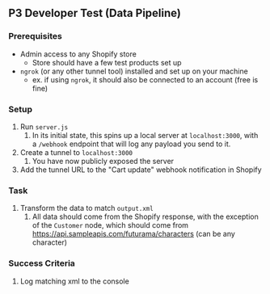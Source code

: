 ## P3 Developer Test (Data Pipeline)

### Prerequisites
- Admin access to any Shopify store
    - Store should have a few test products set up
- `ngrok` (or any other tunnel tool) installed and set up on your machine
    - ex. if using `ngrok`, it should also be connected to an account (free is fine)

### Setup
1. Run `server.js`
    1. In its initial state, this spins up a local server at `localhost:3000`, with a `/webhook` endpoint that will log any payload you send to it.
1. Create a tunnel to `localhost:3000`
    1. You have now publicly exposed the server
1. Add the tunnel URL to the "Cart update" webhook notification in Shopify

### Task
1. Transform the data to match `output.xml`
    1. All data should come from the Shopify response, with the exception of the `Customer` node, which should come from https://api.sampleapis.com/futurama/characters (can be any character)

### Success Criteria
1. Log matching xml to the console